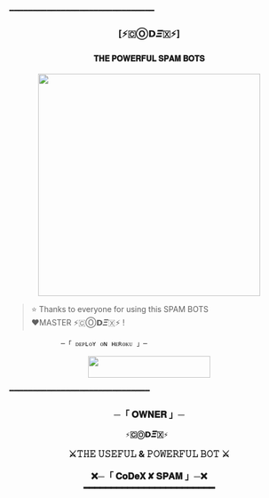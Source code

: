 ━━━━━━━━━━━━━━━━━━━━━━━━━━━━━━━   
   <h3 align="center"><b>[⚡🇨Ⓞ𝗗𝜩🇽⚡]</b></h1>   
  
   <h4 align="center">  𝐓𝐇𝐄 𝐏𝐎𝐖𝐄𝐑𝐅𝐔𝐋 𝐒𝐏𝐀𝐌 𝐁𝐎𝐓𝐒</h4>   
  
   <p align="center"><a href="https://Op_CODEX"><img src="https://te.legra.ph/file/63531adaa61fd0c91a556.jpg" width="400"></a></p>   
  
  
   > ⭐️ Thanks to everyone for using this SPAM BOTS   
    ❤️MASTER ⚡🇨Ⓞ𝗗𝜩🇽⚡  !   
  
                 ─「 ᴅᴇᴩʟᴏʏ ᴏɴ ʜᴇʀᴏᴋᴜ 」─   
  
   </h3>   
  
  
  <p align="center"><a href="https://dashboard.heroku.com/new?template=https://github.com/MrH4CK3R474/CDX-SPAM"> <img src="https://img.shields.io/badge/Deploy%20On%20Heroku-black?style=for-the-badge&logo=heroku" width="220" height="38.45"/></a></p>  
  
   ━━━━━━━━━━━━━━━━━━━━━━━━━━━━━━   
   <h3 align="center">   
       ─「 𝐎𝐖𝐍𝐄𝐑 」─   
  
      ⚡🇨Ⓞ𝗗𝜩🇽⚡   
  
   ⚔️𝚃𝙷𝙴 𝚄𝚂𝙴𝙵𝚄𝙻 & 𝙿𝙾𝚆𝙴𝚁𝙵𝚄𝙻 𝙱𝙾𝚃 ⚔️    
  
   ❌─「 𝐂𝐨𝐃𝐞𝐗 ✘ 𝐒𝐏𝐀𝐌 」─❌</b>   
   ━━━━━━━━━━━━━━━━━━━━━━━━